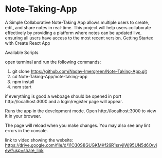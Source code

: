 # Note-Taking-App
A Simple Collaborative Note-Taking App allows multiple users to create, edit, and share notes in real-time. This project will help users collaborate effectively by providing a platform where notes can be updated live, ensuring all users have access to the most recent version.
Getting Started with Create React App

Available Scripts

 open terminal and run the following commands:
 
 1. git clone https://github.com/Nadav-Imergreen/Note-Taking-App.git
 2. cd Note-Taking-App/note-taking-app 
 3. npm install
 4. nom start
    
if everything is good a webpage should be opened in port http://localhost:3000 and a login/register page will appear. 


Runs the app in the development mode.
Open http://localhost:3000 to view it in your browser.

The page will reload when you make changes.
You may also see any lint errors in the console.

link to video showing the website: https://drive.google.com/file/d/11O30S8GUGKMKf26R1srvjIWj95UN5d6O/view?usp=share_link



